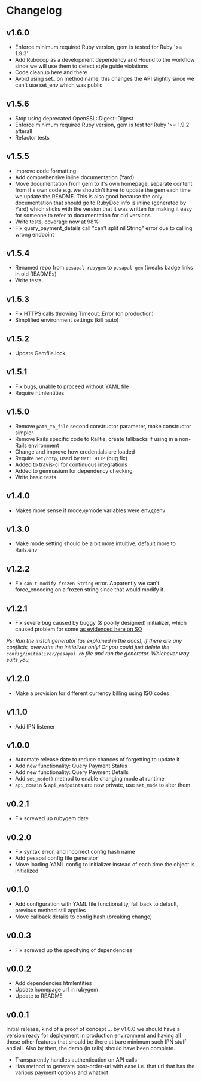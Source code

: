 Changelog
=========

v1.6.0
------

* Enforce minimum required Ruby version, gem is tested for Ruby '>= 1.9.3'
* Add Rubocop as a development dependency and Hound to the workflow since we will use them to detect style guide violations
* Code cleanup here and there
* Avoid using set_ on method name, this changes the API slightly since we can't use set_env which was public


v1.5.6
------

* Stop using deprecated OpenSSL::Digest::Digest
* Enforce minimum required Ruby version, gem is test for Ruby '>= 1.9.2' afterall
* Refactor tests

v1.5.5
------

* Improve code formatting
* Add comprehensive inline documentation (Yard)
* Move documentation from gem to it's own homepage, separate content from it's
  own code e.g. we shouldn't have to update the gem each time we update the
  README. This is also good because the only documentation that should go to
  RubyDoc.info is inline (generated by Yard) which sticks with the version that it
  was written for making it easy for someone to refer to documentation for old
  versions.
* Write tests, coverage now at 98%
* Fix query_payment_details call "can't split nil String" error due to calling wrong endpoint

v1.5.4
------

* Renamed repo from `pesapal-rubygem` to `pesapal-gem` (breaks badge links in old READMEs)
* Write tests

v1.5.3
------

* Fix HTTPS calls throwing Timeout::Error (on production)
* Simplified environment settings (kill :auto)

v1.5.2
------

* Update Gemfile.lock

v1.5.1
------

* Fix bugs, unable to proceed without YAML file
* Require htmlentities

v1.5.0
------

* Remove `path_to_file` second constructor parameter, make constructor simpler
* Remove Rails specific code to Railtie, create fallbacks if using in a non-Rails environment
* Change and improve how credentials are loaded
* Require `net/http`, used by `Net::HTTP` (bug fix)
* Added to travis-ci for continuous integrations
* Added to gemnasium for dependency checking
* Write basic tests

v1.4.0
------

* Makes more sense if mode,@mode variables were env,@env

v1.3.0
------

* Make mode setting should be a bit more intuitive, default more to Rails.env

v1.2.2
------

* Fix `can't modify frozen String` error. Apparently we can't force_encoding on
  a frozen string since that would modify it.

v1.2.1
------

* Fix severe bug caused by buggy (& poorly designed) initializer, which caused
problem for some [as evidenced here on SO][1]

_Ps: Run the install generator (as explained in the docs), if there are any
conflicts, overwrite the initializer only! Or you could just delete the
`config/initializer/pesapal.rb` file and run the generator. Whichever way suits
you._

[1]: http://stackoverflow.com/questions/19642460/rails-you-cannot-have-more-than-one-railsapplication-runtimeerror

v1.2.0
------

* Make a provision for different currency billing using ISO codes

v1.1.0
------

* Add IPN listener

v1.0.0
------

* Automate release date to reduce chances of forgetting to update it
* Add new functionality: Query Payment Status
* Add new functionality: Query Payment Details
* Add `set_mode()` method to enable changing mode at runtime
* `api_domain` & `api_endpoints` are now private, use `set_mode` to alter them

v0.2.1
------

* Fix screwed up rubygem date

v0.2.0
------

* Fix syntax error, and incorrect config hash name
* Add pesapal config file generator
* Move loading YAML config to initializer instead of each time the object is initialized

v0.1.0
------

* Add configuration with YAML file functionality, fall back to default, previous method still applies
* Move callback details to config hash (breaking change)

v0.0.3
------

* Fix screwed up the specifying of dependencies

v0.0.2
------

* Add dependencies htmlentities
* Update homepage url in rubygem
* Update to README

v0.0.1
------

Initial release, kind of a proof of concept ... by v1.0.0 we should have a
version ready for deployment in production environment and having all those
other features that should be there at bare minimum such IPN stuff and all. Also
by then, the demo (in rails) should have been complete.

* Transparently handles authentication on API calls
* Has method to generate post-order-url with ease i.e. that url that has the various payment options and whatnot
